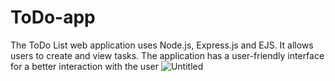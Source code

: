# ToDo-app
The ToDo List web application uses Node.js, Express.js and EJS. It allows users to create and view tasks. The application has a user-friendly interface for a better interaction with the user
![Untitled](https://github.com/Gabriel-Vasiliu/ToDo-app/assets/79076883/4f184934-e673-42da-8bad-c79bc2ae9164)
